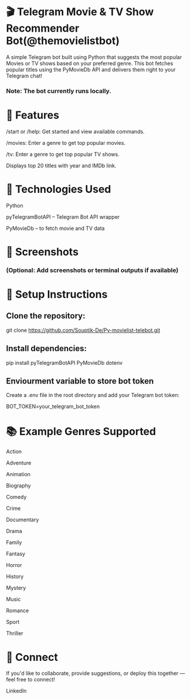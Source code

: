 # 🎬 Telegram Movie & TV Show Recommender Bot(@themovielistbot)
A simple Telegram bot built using Python that suggests the most popular Movies or TV shows based on your preferred genre. This bot fetches popular titles using the PyMovieDb API and delivers them right to your Telegram chat!

### Note: The bot currently runs locally.
# 🚀 Features
/start or /help: Get started and view available commands.

/movies: Enter a genre to get top popular movies.

/tv: Enter a genre to get top popular TV shows.

Displays top 20 titles with year and IMDb link.

# 🧠 Technologies Used
Python

pyTelegramBotAPI – Telegram Bot API wrapper

PyMovieDb – to fetch movie and TV data

# 📸 Screenshots
### (Optional: Add screenshots or terminal outputs if available)

# 🔧 Setup Instructions
## Clone the repository:


git clone https://github.com/Souptik-De/Py-movielist-telebot.git

## Install dependencies:


pip install pyTelegramBotAPI  PyMovieDb dotenv
## Enviourment variable to store bot token
Create a .env file in the root directory and add your Telegram bot token:


BOT_TOKEN=your_telegram_bot_token

# 📚 Example Genres Supported
Action

Adventure

Animation

Biography

Comedy

Crime

Documentary

Drama

Family

Fantasy

Horror

History

Mystery

Music

Romance

Sport

Thriller
# 📩 Connect
If you'd like to collaborate, provide suggestions, or deploy this together — feel free to connect!

LinkedIn


